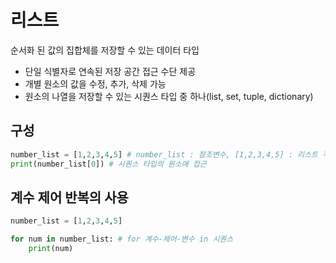 # 리스트
순서화 된 값의 집합체를 저장할 수 있는 데이터 타입
- 단일 식별자로 연속된 저장 공간 접근 수단 제공
- 개별 원소의 값을 수정, 추가, 삭제 가능
- 원소의 나열을 저장할 수 있는 시퀀스 타입 중 하나(list, set, tuple, dictionary)
  
## 구성
``` python
number_list = [1,2,3,4,5] # number_list : 참조변수, [1,2,3,4,5] : 리스트 객체
print(number_list[0]) # 시퀀스 타입의 원소에 접근
```

## 계수 제어 반복의 사용
``` python
number_list = [1,2,3,4,5]

for num in number_list: # for 계수-제어-변수 in 시퀀스
    print(num)
```